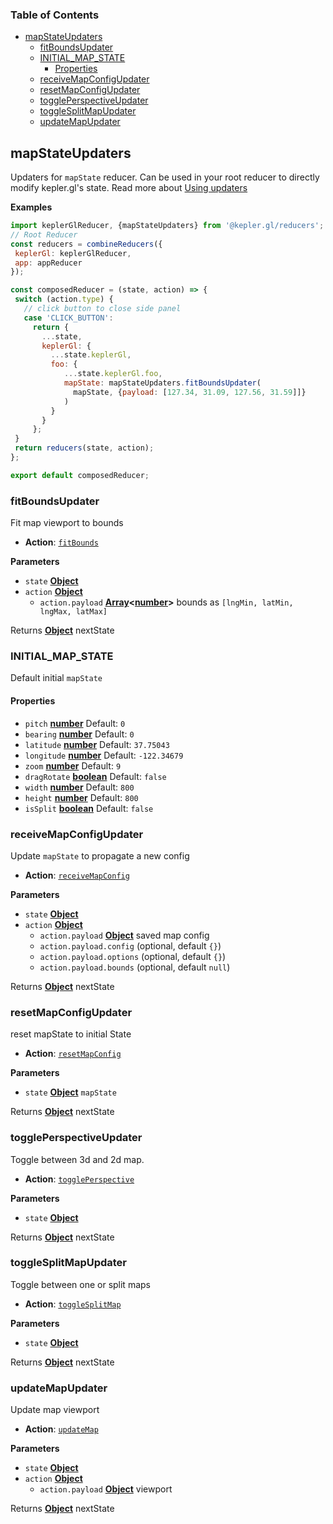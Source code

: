 <!-- Generated by documentation.js. Update this documentation by updating the source code. -->

### Table of Contents

- [mapStateUpdaters](#mapstateupdaters)
  - [fitBoundsUpdater](#fitboundsupdater)
  - [INITIAL\_MAP\_STATE](#initial_map_state)
    - [Properties](#properties)
  - [receiveMapConfigUpdater](#receivemapconfigupdater)
  - [resetMapConfigUpdater](#resetmapconfigupdater)
  - [togglePerspectiveUpdater](#toggleperspectiveupdater)
  - [toggleSplitMapUpdater](#togglesplitmapupdater)
  - [updateMapUpdater](#updatemapupdater)

## mapStateUpdaters

Updaters for `mapState` reducer. Can be used in your root reducer to directly modify kepler.gl's state.
Read more about [Using updaters][17]

**Examples**

```javascript
import keplerGlReducer, {mapStateUpdaters} from '@kepler.gl/reducers';
// Root Reducer
const reducers = combineReducers({
 keplerGl: keplerGlReducer,
 app: appReducer
});

const composedReducer = (state, action) => {
 switch (action.type) {
   // click button to close side panel
   case 'CLICK_BUTTON':
     return {
       ...state,
       keplerGl: {
         ...state.keplerGl,
         foo: {
            ...state.keplerGl.foo,
            mapState: mapStateUpdaters.fitBoundsUpdater(
              mapState, {payload: [127.34, 31.09, 127.56, 31.59]]}
            )
         }
       }
     };
 }
 return reducers(state, action);
};

export default composedReducer;
```

### fitBoundsUpdater

Fit map viewport to bounds

-   **Action**: [`fitBounds`][18]

**Parameters**

-   `state` **[Object][19]**
-   `action` **[Object][19]**
    -   `action.payload` **[Array][20]&lt;[number][21]>** bounds as `[lngMin, latMin, lngMax, latMax]`

Returns **[Object][19]** nextState

### INITIAL_MAP_STATE

Default initial `mapState`

#### Properties

-   `pitch` **[number][21]** Default: `0`
-   `bearing` **[number][21]** Default: `0`
-   `latitude` **[number][21]** Default: `37.75043`
-   `longitude` **[number][21]** Default: `-122.34679`
-   `zoom` **[number][21]** Default: `9`
-   `dragRotate` **[boolean][22]** Default: `false`
-   `width` **[number][21]** Default: `800`
-   `height` **[number][21]** Default: `800`
-   `isSplit` **[boolean][22]** Default: `false`

### receiveMapConfigUpdater

Update `mapState` to propagate a new config

-   **Action**: [`receiveMapConfig`][23]

**Parameters**

-   `state` **[Object][19]**
-   `action` **[Object][19]**
    -   `action.payload` **[Object][19]** saved map config
    -   `action.payload.config`   (optional, default `{}`)
    -   `action.payload.options`   (optional, default `{}`)
    -   `action.payload.bounds`   (optional, default `null`)

Returns **[Object][19]** nextState

### resetMapConfigUpdater

reset mapState to initial State

-   **Action**: [`resetMapConfig`][24]

**Parameters**

-   `state` **[Object][19]** `mapState`

Returns **[Object][19]** nextState

### togglePerspectiveUpdater

Toggle between 3d and 2d map.

-   **Action**: [`togglePerspective`][25]

**Parameters**

-   `state` **[Object][19]**

Returns **[Object][19]** nextState

### toggleSplitMapUpdater

Toggle between one or split maps

-   **Action**: [`toggleSplitMap`][26]

**Parameters**

-   `state` **[Object][19]**

Returns **[Object][19]** nextState

### updateMapUpdater

Update map viewport

-   **Action**: [`updateMap`][27]

**Parameters**

-   `state` **[Object][19]**
-   `action` **[Object][19]**
    -   `action.payload` **[Object][19]** viewport

Returns **[Object][19]** nextState

[1]: #mapstateupdaters

[2]: #examples

[3]: #fitboundsupdater

[4]: #parameters

[5]: #initial_map_state

[6]: #properties

[7]: #receivemapconfigupdater

[8]: #parameters-1

[9]: #resetmapconfigupdater

[10]: #parameters-2

[11]: #toggleperspectiveupdater

[12]: #parameters-3

[13]: #togglesplitmapupdater

[14]: #parameters-4

[15]: #updatemapupdater

[16]: #parameters-5

[17]: ../advanced-usage/using-updaters.md

[18]: ../actions/actions.md#fitbounds

[19]: https://developer.mozilla.org/docs/Web/JavaScript/Reference/Global_Objects/Object

[20]: https://developer.mozilla.org/docs/Web/JavaScript/Reference/Global_Objects/Array

[21]: https://developer.mozilla.org/docs/Web/JavaScript/Reference/Global_Objects/Number

[22]: https://developer.mozilla.org/docs/Web/JavaScript/Reference/Global_Objects/Boolean

[23]: ../actions/actions.md#receivemapconfig

[24]: ../actions/actions.md#resetmapconfig

[25]: ../actions/actions.md#toggleperspective

[26]: ../actions/actions.md#togglesplitmap

[27]: ../actions/actions.md#updatemap
